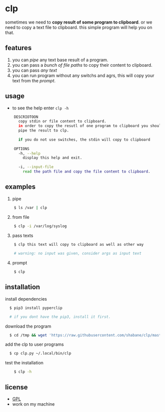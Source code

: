 # clp

sometimes we need to **copy result of some program to clipboard**. or we need to
copy a text file to clipboard. this simple program will help you on that.


## features

1. you can *pipe* any text base result of a program.
2. you can pass a *bunch of file paths* to copy their content to clipboard.
3. you can pass *any text*
4. you can run program without any switchs and agrs, this will copy your text from the *prompt*.


## usage

- to see the help enter `clp -h`

```bash
    DESCRIOTOON
      copy stdin or file content to clipboard.
      in order to copy the resutl of one program to clipboard you should
      pipe the result to clp.
      
      if you do not use switches, the stdin will copy to clipboard
      
    OPTIONS
      -h, --help
        display this help and exit.
      
      -i, --input-file
        read the path file and copy the file content to clipboard.
```

## examples

1. pipe

```bash
    $ ls /var | clp 
```

2. from file

```bash
    $ clp -i /var/log/syslog
```

3. pass texts

```bash
    $ clp this text will copy to clipboard as well as other way
    
    # warning: no input was given, consider args as input text
```

4. prompt

```bash
    $ clp
```


## installation

install dependencies

```bash
  $ pip3 install pyperclip

  # if you dont have the pip3, install it first.
```

download the program

```bash
  $ cd /tmp && wget 'https://raw.githubusercontent.com/shabane/clp/master/clp.py'
```

add the clp to user programs

```bash
  $ cp clp.py ~/.local/bin/clp
```

test the installation

```bash
    $ clp -h
```


## license

- [GPL](https://github.com/shabane/clp/blob/master/license)
- work on my machine
